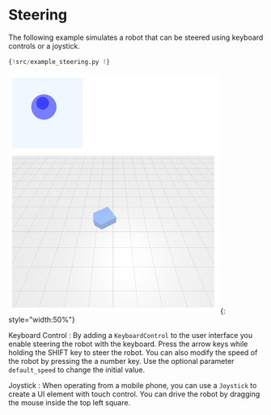 # Steering

The following example simulates a robot that can be steered using keyboard controls or a joystick.

```python hl_lines="12-13"
{!src/example_steering.py !}
```

![Joystick](manual_steering_joystick.png){: style="width:50%"}

Keyboard Control
: By adding a `KeyboardControl` to the user interface you enable steering the robot with the keyboard.
Press the arrow keys while holding the SHIFT key to steer the robot.
You can also modify the speed of the robot by pressing the a number key.
Use the optional parameter `default_speed` to change the initial value.

Joystick
: When operating from a mobile phone, you can use a `Joystick` to create a UI element with touch control.
You can drive the robot by dragging the mouse inside the top left square.

